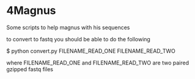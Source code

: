 # 4Magnus
Some scripts to help magnus with his sequences

to convert to fastq you should be able to do the following

$ python convert.py FILENAME_READ_ONE FILENAME_READ_TWO 

where
FILENAME_READ_ONE
and
FILENAME_READ_TWO
are two paired gzipped fastq files
